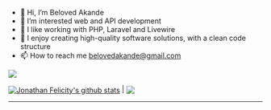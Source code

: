 
- 👋 Hi, I’m Beloved Akande
- 👀 I’m interested web and API development
- 🌱 I like working with PHP, Laravel and Livewire
- 💞️ I enjoy creating high-quality software solutions,  with a clean code structure
- 📫 How to reach me belovedakande@gmail.com

<div style="display: flex; align-items:center; justify-content-center;">
    <img src="https://www.google.com/url?sa=i&url=https%3A%2F%2Fwww.pinterest.com%2Fpin%2F367043438375416285%2F&psig=AOvVaw0SH_FZE_YDFEmy011PvAlB&ust=1683036512652000&source=images&cd=vfe&ved=0CBEQjRxqFwoTCICo-92l1P4CFQAAAAAdAAAAABAD">
</div>



<a href="https://github.com/beloved46/github-readme-stats"><img align="center" src="https://github-readme-stats.vercel.app/api?username=beloved46&show_icons=true&include_all_commits=true&theme=buefy&hide_border=true" alt="Jonathan Felicity's github stats" /></a> | <a href="https://github.com/beloved46/github-readme-stats"><img align="center" src="https://github-readme-stats.vercel.app/api/top-langs/?username=beloved46&layout=compact&theme=buefy&hide_border=true" /></a> 

---

